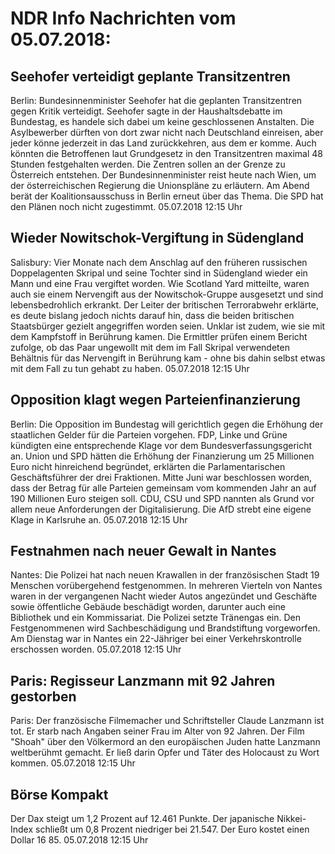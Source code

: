# NDR Info Nachrichten vom 05.07.2018:


## Seehofer verteidigt geplante Transitzentren
Berlin: Bundesinnenminister Seehofer hat die geplanten Transitzentren gegen Kritik verteidigt. Seehofer sagte in der Haushaltsdebatte im Bundestag, es handele sich dabei um keine geschlossenen Anstalten. Die Asylbewerber dürften von dort zwar nicht nach Deutschland einreisen, aber jeder könne jederzeit in das Land zurückkehren, aus dem er komme. Auch könnten die Betroffenen laut Grundgesetz in den Transitzentren maximal 48 Stunden festgehalten werden. Die Zentren sollen an der Grenze zu Österreich entstehen. Der Bundesinnenminister reist heute nach Wien, um der österreichischen Regierung die Unionspläne zu erläutern. Am Abend berät der Koalitionsausschuss in Berlin erneut über das Thema. Die SPD hat den Plänen noch nicht zugestimmt. 05.07.2018 12:15 Uhr 

## Wieder Nowitschok-Vergiftung in Südengland
Salisbury:		Vier Monate nach dem Anschlag auf den früheren russischen Doppelagenten Skripal und seine Tochter sind in Südengland wieder ein Mann und eine Frau vergiftet worden. Wie Scotland Yard mitteilte, waren auch sie einem Nervengift aus der Nowitschok-Gruppe ausgesetzt und sind lebensbedrohlich erkrankt. Der Leiter der britischen Terrorabwehr erklärte, es deute bislang jedoch nichts darauf hin, dass die beiden britischen Staatsbürger gezielt angegriffen worden seien. Unklar ist zudem, wie sie mit dem Kampfstoff in Berührung kamen. Die Ermittler prüfen einem Bericht zufolge, ob das Paar ungewollt mit dem im Fall Skripal verwendeten Behältnis für das Nervengift in Berührung kam - ohne bis dahin selbst etwas mit dem Fall zu tun gehabt zu haben. 05.07.2018 12:15 Uhr 

## Opposition klagt wegen Parteienfinanzierung
Berlin: Die Opposition im Bundestag will gerichtlich gegen die Erhöhung der staatlichen Gelder für die Parteien vorgehen. FDP, Linke und Grüne kündigten eine entsprechende Klage vor dem Bundesverfassungsgericht an. Union und SPD hätten die Erhöhung der Finanzierung um 25 Millionen Euro nicht hinreichend begründet, erklärten die Parlamentarischen Geschäftsführer der drei Fraktionen. Mitte Juni war beschlossen worden, dass der Betrag für alle Parteien gemeinsam vom kommenden Jahr an auf 190 Millionen Euro steigen soll. CDU, CSU und SPD nannten als Grund vor allem neue Anforderungen der Digitalisierung. Die AfD strebt eine eigene Klage in Karlsruhe an. 05.07.2018 12:15 Uhr 

## Festnahmen nach neuer Gewalt in Nantes
Nantes: Die Polizei hat nach neuen Krawallen in der französischen Stadt 19 Menschen vorübergehend festgenommen. In mehreren Vierteln von Nantes waren in der vergangenen Nacht wieder Autos angezündet und Geschäfte sowie öffentliche Gebäude beschädigt worden, darunter auch eine Bibliothek und ein Kommissariat. Die Polizei setzte Tränengas ein. Den Festgenommenen wird Sachbeschädigung und Brandstiftung vorgeworfen. Am Dienstag war in Nantes ein 22-Jähriger bei einer Verkehrskontrolle erschossen worden. 05.07.2018 12:15 Uhr 

## Paris: Regisseur Lanzmann mit 92 Jahren gestorben
Paris: Der französische Filmemacher und Schriftsteller Claude Lanzmann ist tot. Er starb nach Angaben seiner Frau im Alter von 92 Jahren. Der Film "Shoah" über den Völkermord an den europäischen Juden hatte Lanzmann weltberühmt gemacht. Er ließ darin Opfer und Täter des Holocaust zu Wort kommen. 05.07.2018 12:15 Uhr 

## Börse Kompakt
Der Dax steigt um 1,2 Prozent auf 12.461 Punkte. Der japanische Nikkei-Index schließt um  0,8  Prozent  niedriger bei  21.547. Der Euro kostet einen Dollar 16 85. 05.07.2018 12:15 Uhr 
